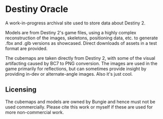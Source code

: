 # Destiny Oracle
A work-in-progress archival site used to store data about Destiny 2.

Models are from Destiny 2's game files, using a highly complex reconstruction of the images, skeletons, positioning data, etc. to generate .fbx and .glb versions as showcased. Direct downloads of assets in a test format are provided.

The cubemaps are taken directly from Destiny 2, with some of the visual artifacting caused by BC7 to PNG conversion. The images are used in the game primarily for reflections, but can sometimes provide insight by providing in-dev or alternate-angle images. Also it's just cool.

## Licensing

The cubemaps and models are owned by Bungie and hence must not be used commercially. Please cite this work or myself if these are used for more non-commercial work.
